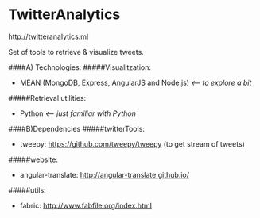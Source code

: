 TwitterAnalytics
================
http://twitteranalytics.ml

Set of tools to retrieve & visualize tweets.

####A) Technologies:
#####Visualitzation:
- MEAN (MongoDB, Express, AngularJS and Node.js) *<-- to explore a bit*

#####Retrieval utilities:
- Python *<-- just familiar with Python*

####B)Dependencies
#####twitterTools:
- tweepy: https://github.com/tweepy/tweepy (to get stream of tweets)

#####website:
- angular-translate: http://angular-translate.github.io/

#####utils:
- fabric: http://www.fabfile.org/index.html
